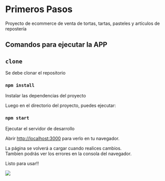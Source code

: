 # Primeros Pasos

Proyecto de ecommerce de venta de tortas, tartas, pasteles y artículos de repostería
## Comandos para ejecutar la APP

## `clone`

Se debe clonar el repositorio

### `npm install`
Instalar las dependencias del proyecto

Luego en el directorio del proyecto, puedes ejecutar:
### `npm start`
Ejecutar el servidor de desarrollo

Abrir [http://localhost:3000](http://localhost:3000) para verlo en tu navegador.

La página se volverá a cargar cuando realices cambios.\
Tambien podrás ver los errores en la consola del navegador.



Listo para usar!!


![](https://github.com/marracinonicolas/vgpasteleria_marracino/blob/main/navegation_vg2.gif)